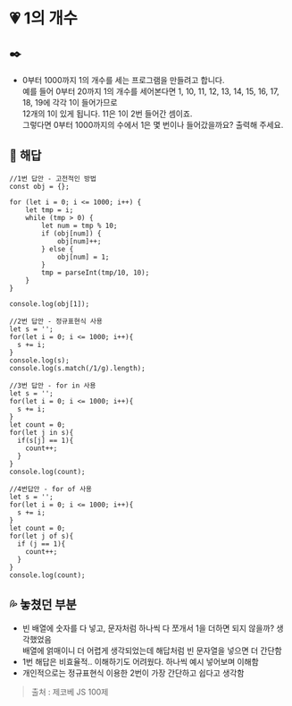 # :heartpulse: 1의 개수
## :black_nib: 

* 0부터 1000까지 1의 개수를 세는 프로그램을 만들려고 합니다.   
예를 들어 0부터 20까지 1의 개수를 세어본다면 1, 10, 11, 12, 13, 14, 15, 16, 17, 18, 19에 각각 1이 들어가므로   
12개의 1이 있게 됩니다. 11은 1이 2번 들어간 셈이죠.   
그렇다면 0부터 1000까지의 수에서 1은 몇 번이나 들어갔을까요? 출력해 주세요.   

## :speech_balloon: 해답

```
//1번 답안 - 고전적인 방법
const obj = {};

for (let i = 0; i <= 1000; i++) {
    let tmp = i;
    while (tmp > 0) {
        let num = tmp % 10;
        if (obj[num]) {
            obj[num]++;
        } else {
            obj[num] = 1;
        }
        tmp = parseInt(tmp/10, 10);
    }
}

console.log(obj[1]);

//2번 답안 - 정규표현식 사용
let s = '';
for(let i = 0; i <= 1000; i++){
  s += i;
}
console.log(s);
console.log(s.match(/1/g).length);

//3번 답안 - for in 사용
let s = '';
for(let i = 0; i <= 1000; i++){
  s += i;
}
let count = 0;
for(let j in s){
  if(s[j] == 1){
    count++;
  }
}
console.log(count);

//4번답안 - for of 사용
let s = '';
for(let i = 0; i <= 1000; i++){
  s += i;
}
let count = 0;
for(let j of s){
  if (j == 1){
    count++;
  }
}
console.log(count);
```

## :sweat_drops: 놓쳤던 부분
* 빈 배열에 숫자를 다 넣고, 문자처럼 하나씩 다 쪼개서 1을 더하면 되지 않을까? 생각했었음   
배열에 얽매이니 더 어렵게 생각되었는데 해답처럼 빈 문자열을 넣으면 더 간단함
* 1번 해답은 비효율적.. 이해하기도 어려웠다. 하나씩 예시 넣어보며 이해함
* 개인적으로는 정규표현식 이용한 2번이 가장 간단하고 쉽다고 생각함

> 출처 : 제코베 JS 100제
